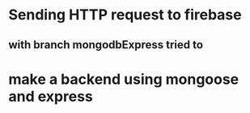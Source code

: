 # Sending HTTP request to firebase

## with branch mongodbExpress tried to 
# make a backend using mongoose and express 